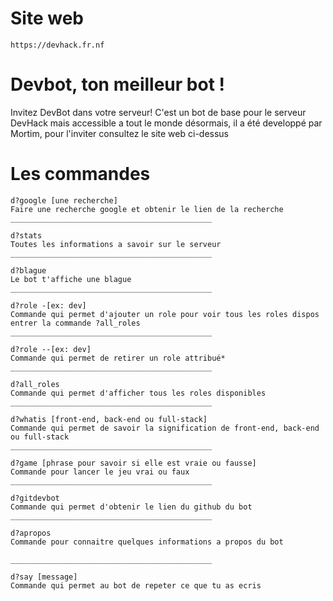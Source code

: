 # Site web
    https://devhack.fr.nf

# Devbot, ton meilleur bot !
Invitez DevBot dans votre serveur! C'est un bot de base pour le serveur DevHack mais accessible a tout le monde désormais, il a été developpé par Mortim, pour l'inviter consultez le site web ci-dessus

# Les commandes

    d?google [une recherche]
    Faire une recherche google et obtenir le lien de la recherche
    _____________________________________________
    
    d?stats 
    Toutes les informations a savoir sur le serveur
    _____________________________________________
    
    d?blague
    Le bot t'affiche une blague
    _____________________________________________
    
    d?role -[ex: dev] 
    Commande qui permet d'ajouter un role pour voir tous les roles dispos entrer la commande ?all_roles
    _____________________________________________
    
    d?role --[ex: dev] 
    Commande qui permet de retirer un role attribué*
    _____________________________________________
    
    d?all_roles
    Commande qui permet d'afficher tous les roles disponibles
    _____________________________________________
    
    d?whatis [front-end, back-end ou full-stack]
    Commande qui permet de savoir la signification de front-end, back-end ou full-stack
    _____________________________________________
    
    d?game [phrase pour savoir si elle est vraie ou fausse]
    Commande pour lancer le jeu vrai ou faux
    _____________________________________________
    
    d?gitdevbot
    Commande qui permet d'obtenir le lien du github du bot
    _____________________________________________
    
    d?apropos
    Commande pour connaitre quelques informations a propos du bot
    
    _____________________________________________
    
    d?say [message]
    Commande qui permet au bot de repeter ce que tu as ecris
